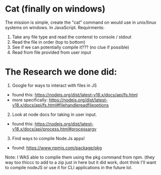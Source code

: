 # Cat (finally on windows) 
The mission is simple, create the "cat" command on would use in unix/linux systems on windows. In JavaScript. 
Requirments: 
1. Take any file type and read the contenst to console / stdout 
2. Read the file in order (top to bottom) 
3. See if we can potentially compile it??? (no clue if possible)
4. Read from file provided from user input

# The Research we done did: 
1. Google for ways to interact with files in JS 
- found this: https://nodejs.org/dist/latest-v18.x/docs/api/fs.html
- more specifically: https://nodejs.org/dist/latest-v18.x/docs/api/fs.html#filehandlereadfileoptions
2. Look at node docs for taking in user input.
- found this: https://nodejs.org/dist/latest-v18.x/docs/api/process.html#processargv
3. Find ways to compile Node.Js apps! 
- found: https://www.npmjs.com/package/pkg

Note:
I WAS able to complie them using the pkg command from npm. (they way too thiccc to add to a zip just in here  but it did work, dont think I'll want to compile nodeJS or use it for CLI applications in the future lol. 
